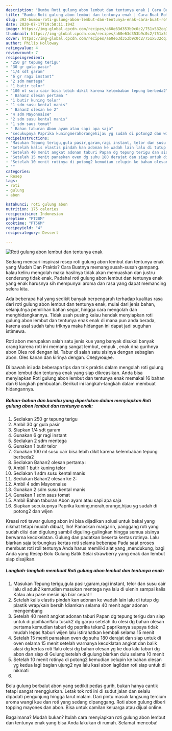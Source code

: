 ```yaml
---
description: "Bumbu Roti gulung abon lembut dan tentunya enak | Cara Buat Roti gulung abon lembut dan tentunya enak Yang Enak Banget"
title: "Bumbu Roti gulung abon lembut dan tentunya enak | Cara Buat Roti gulung abon lembut dan tentunya enak Yang Enak Banget"
slug: 392-bumbu-roti-gulung-abon-lembut-dan-tentunya-enak-cara-buat-roti-gulung-abon-lembut-dan-tentunya-enak-yang-enak-banget
date: 2020-07-17T19:58:11.194Z
image: https://img-global.cpcdn.com/recipes/a60e63d353b9c0c2/751x532cq70/roti-gulung-abon-lembut-dan-tentunya-enak-foto-resep-utama.jpg
thumbnail: https://img-global.cpcdn.com/recipes/a60e63d353b9c0c2/751x532cq70/roti-gulung-abon-lembut-dan-tentunya-enak-foto-resep-utama.jpg
cover: https://img-global.cpcdn.com/recipes/a60e63d353b9c0c2/751x532cq70/roti-gulung-abon-lembut-dan-tentunya-enak-foto-resep-utama.jpg
author: Philip Holloway
ratingvalue: 4
reviewcount: 7
recipeingredient:
- "250 gr tepung terigu"
- "30 gr gula pasir"
- "1/4 sdt garam"
- "6 gr ragi instant"
- "2 sdm mentega"
- "1 butir telor"
- "100 ml susu cair bisa lebih dikit karena kelembaban tepung berbeda2"
- " Bahan2 olesan pertama "
- "1 butir kuning telor"
- "1 sdm susu kental manis"
- " Bahan2 olesan ke 2"
- "4 sdm Mayonnaise"
- "2 sdm susu kental manis"
- "1 sdm saus tomat"
- " Bahan taburan Abon ayam atau sapi apa saja"
- "secukupnya Paprika kuningmerahorangehijau yg sudah di potong2 dan wijen"
recipeinstructions:
- "Masukan Tepung terigu,gula pasir,garam,ragi instant, telor dan susu cair lalu di aduk2 kemudian masukan mentega nya lalu di ulenin sampai kalis Kalau aku pake mesin aja biar cepat !"
- "Setelah kalis elastis pindah kan adonan ke wadah lain lalu di tutup dg plastik wrap/kain bersih !diamkan selama 40 menit agar adonan mengembang"
- "Setelah 40 menit angkat adonan taburi Papan dg tepung terigu dan siap untuk di pipihkan!lalu tusuk2 dg garpu setelah itu olesi dg bahan olesan pertama kemudian taburi dg paprika tekan2 paprikanya supaya tidak mudah lepas !taburi wijen lalu istirahatkan kembali selama 15 menit"
- "Setelah 15 menit panaskan oven dg suhu 180 derajat dan siap untuk di oven selama 15 menit setelah warnanya kecoklatan angkat dan balik alasi dg kertas roti !lalu olesi dg bahan olesan yg ke dua lalu taburi dg abon dan siap di Gulung!setelah di gulung biarkan dulu selama 10 menit"
- "Setelah 10 menit rotinya di potong2 kemudian celupin ke bahan olesan yg kedua lagi bagian ujung2 nya lalu kasi abon lagi!dan roti siap untuk di nikmati"
- ""
categories:
- Resep
tags:
- roti
- gulung
- abon

katakunci: roti gulung abon 
nutrition: 175 calories
recipecuisine: Indonesian
preptime: "PT20M"
cooktime: "PT56M"
recipeyield: "4"
recipecategory: Dessert

---
```



![Roti gulung abon lembut dan tentunya enak](https://img-global.cpcdn.com/recipes/a60e63d353b9c0c2/751x532cq70/roti-gulung-abon-lembut-dan-tentunya-enak-foto-resep-utama.jpg)

Sedang mencari inspirasi resep roti gulung abon lembut dan tentunya enak yang Mudah Dan Praktis? Cara Buatnya memang susah-susah gampang. kalau keliru mengolah maka hasilnya tidak akan memuaskan dan justru cenderung tidak enak. Padahal roti gulung abon lembut dan tentunya enak yang enak harusnya sih mempunyai aroma dan rasa yang dapat memancing selera kita.

Ada beberapa hal yang sedikit banyak berpengaruh terhadap kualitas rasa dari roti gulung abon lembut dan tentunya enak, mulai dari jenis bahan, selanjutnya pemilihan bahan segar, hingga cara mengolah dan menghidangkannya. Tidak usah pusing kalau hendak menyiapkan roti gulung abon lembut dan tentunya enak enak di mana pun anda berada, karena asal sudah tahu triknya maka hidangan ini dapat jadi suguhan istimewa.

Roti abon merupakan salah satu jenis kue yang banyak disukai banyak orang karena roti ini memang sangat lembut, empuk , enak dna gurihnya abon Oles roti dengan isi. Tabur di salah satu sisinya dengan sebagian abon. Oles kanan dan kirinya dengan. Следующее.


Di bawah ini ada beberapa tips dan trik praktis dalam mengolah roti gulung abon lembut dan tentunya enak yang siap dikreasikan. Anda bisa menyiapkan Roti gulung abon lembut dan tentunya enak memakai 16 bahan dan 6 langkah pembuatan. Berikut ini langkah-langkah dalam membuat hidangannya.

<!--inarticleads1-->

##### Bahan-bahan dan bumbu yang diperlukan dalam menyiapkan Roti gulung abon lembut dan tentunya enak:

1. Sediakan 250 gr tepung terigu
1. Ambil 30 gr gula pasir
1. Siapkan 1/4 sdt garam
1. Gunakan 6 gr ragi instant
1. Sediakan 2 sdm mentega
1. Gunakan 1 butir telor
1. Gunakan 100 ml susu cair bisa lebih dikit karena kelembaban tepung berbeda2
1. Sediakan  Bahan2 olesan pertama :
1. Ambil 1 butir kuning telor
1. Sediakan 1 sdm susu kental manis
1. Sediakan  Bahan2 olesan ke 2:
1. Ambil 4 sdm Mayonnaise
1. Gunakan 2 sdm susu kental manis
1. Gunakan 1 sdm saus tomat
1. Ambil  Bahan taburan Abon ayam atau sapi apa saja
1. Siapkan secukupnya Paprika kuning,merah,orange,hijau yg sudah di potong2 dan wijen


Kreasi roti tawar gulung abon ini bisa dijadikan solusi untuk bekal yang nikmat tetapi mudah dibuat, lho! Panaskan margarin, panggang roti yang sudah diisi dan digulung sambil diguling-gulingkan hingga semua sisinya berwarna kecokelatan. Gulung dan padatkan beserta kertas rotinya. Lalu biarkan saja terbungkus kertas roti selama beberapa Pada saat proses membuat roti roll tentunya Anda harus memiliki alat yang ,mendukung, bagi Anda yang Resep Bolu Gulung Batik Selai strawberry yang enak dan lembut siap disajikan. 

<!--inarticleads2-->

##### Langkah-langkah membuat Roti gulung abon lembut dan tentunya enak:

1. Masukan Tepung terigu,gula pasir,garam,ragi instant, telor dan susu cair lalu di aduk2 kemudian masukan mentega nya lalu di ulenin sampai kalis Kalau aku pake mesin aja biar cepat !
1. Setelah kalis elastis pindah kan adonan ke wadah lain lalu di tutup dg plastik wrap/kain bersih !diamkan selama 40 menit agar adonan mengembang
1. Setelah 40 menit angkat adonan taburi Papan dg tepung terigu dan siap untuk di pipihkan!lalu tusuk2 dg garpu setelah itu olesi dg bahan olesan pertama kemudian taburi dg paprika tekan2 paprikanya supaya tidak mudah lepas !taburi wijen lalu istirahatkan kembali selama 15 menit
1. Setelah 15 menit panaskan oven dg suhu 180 derajat dan siap untuk di oven selama 15 menit setelah warnanya kecoklatan angkat dan balik alasi dg kertas roti !lalu olesi dg bahan olesan yg ke dua lalu taburi dg abon dan siap di Gulung!setelah di gulung biarkan dulu selama 10 menit
1. Setelah 10 menit rotinya di potong2 kemudian celupin ke bahan olesan yg kedua lagi bagian ujung2 nya lalu kasi abon lagi!dan roti siap untuk di nikmati
1. 


Bolu gulung berbalut abon yang sedikit pedas gurih, bukan hanya cantik tetapi sangat menggiurkan. Letak tok roti ini di sudut jalan dan selalu dipadati pengunjung hingga larut malam. Dari pintu masuk langsung tercium aroma wangi kue dan roti yang sedang dipanggang. Roti abon gulung diberi topping mayones dan abon. Bisa untuk camilan keluarga atau dijual online. 

Bagaimana? Mudah bukan? Itulah cara menyiapkan roti gulung abon lembut dan tentunya enak yang bisa Anda lakukan di rumah. Selamat mencoba!
